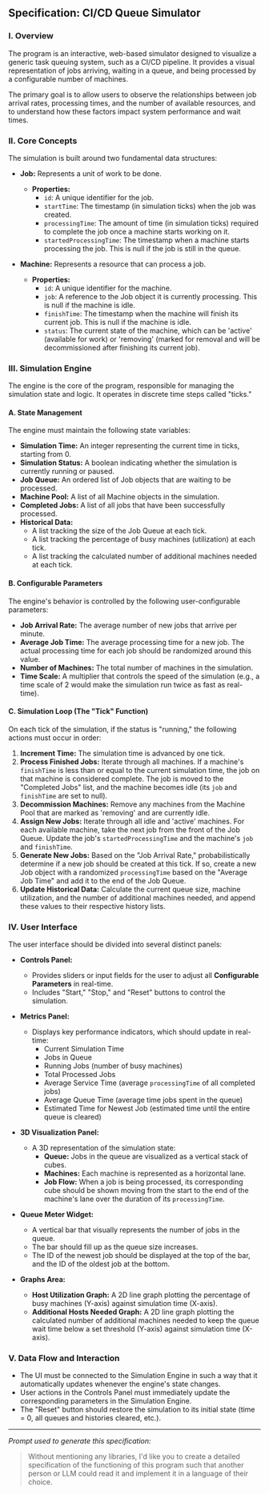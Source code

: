 ## **Specification: CI/CD Queue Simulator**

### **I. Overview**

The program is an interactive, web-based simulator designed to visualize a generic task queuing system, such as a CI/CD pipeline. It provides a visual representation of jobs arriving, waiting in a queue, and being processed by a configurable number of machines.

The primary goal is to allow users to observe the relationships between job arrival rates, processing times, and the number of available resources, and to understand how these factors impact system performance and wait times.

### **II. Core Concepts**

The simulation is built around two fundamental data structures:

*   **Job:** Represents a unit of work to be done.
    *   **Properties:**
        *   `id`: A unique identifier for the job.
        *   `startTime`: The timestamp (in simulation ticks) when the job was created.
        *   `processingTime`: The amount of time (in simulation ticks) required to complete the job once a machine starts working on it.
        *   `startedProcessingTime`: The timestamp when a machine starts processing the job. This is null if the job is still in the queue.

*   **Machine:** Represents a resource that can process a job.
    *   **Properties:**
        *   `id`: A unique identifier for the machine.
        *   `job`: A reference to the Job object it is currently processing. This is null if the machine is idle.
        *   `finishTime`: The timestamp when the machine will finish its current job. This is null if the machine is idle.
        *   `status`: The current state of the machine, which can be 'active' (available for work) or 'removing' (marked for removal and will be decommissioned after finishing its current job).

### **III. Simulation Engine**

The engine is the core of the program, responsible for managing the simulation state and logic. It operates in discrete time steps called "ticks."

#### **A. State Management**

The engine must maintain the following state variables:

*   **Simulation Time:** An integer representing the current time in ticks, starting from 0.
*   **Simulation Status:** A boolean indicating whether the simulation is currently running or paused.
*   **Job Queue:** An ordered list of Job objects that are waiting to be processed.
*   **Machine Pool:** A list of all Machine objects in the simulation.
*   **Completed Jobs:** A list of all jobs that have been successfully processed.
*   **Historical Data:**
    *   A list tracking the size of the Job Queue at each tick.
    *   A list tracking the percentage of busy machines (utilization) at each tick.
    *   A list tracking the calculated number of additional machines needed at each tick.

#### **B. Configurable Parameters**

The engine's behavior is controlled by the following user-configurable parameters:

*   **Job Arrival Rate:** The average number of new jobs that arrive per minute.
*   **Average Job Time:** The average processing time for a new job. The actual processing time for each job should be randomized around this value.
*   **Number of Machines:** The total number of machines in the simulation.
*   **Time Scale:** A multiplier that controls the speed of the simulation (e.g., a time scale of 2 would make the simulation run twice as fast as real-time).

#### **C. Simulation Loop (The "Tick" Function)**

On each tick of the simulation, if the status is "running," the following actions must occur in order:

1.  **Increment Time:** The simulation time is advanced by one tick.
2.  **Process Finished Jobs:** Iterate through all machines. If a machine's `finishTime` is less than or equal to the current simulation time, the job on that machine is considered complete. The job is moved to the "Completed Jobs" list, and the machine becomes idle (its `job` and `finishTime` are set to null).
3.  **Decommission Machines:** Remove any machines from the Machine Pool that are marked as 'removing' and are currently idle.
4.  **Assign New Jobs:** Iterate through all idle and 'active' machines. For each available machine, take the next job from the front of the Job Queue. Update the job's `startedProcessingTime` and the machine's `job` and `finishTime`.
5.  **Generate New Jobs:** Based on the "Job Arrival Rate," probabilistically determine if a new job should be created at this tick. If so, create a new Job object with a randomized `processingTime` based on the "Average Job Time" and add it to the end of the Job Queue.
6.  **Update Historical Data:** Calculate the current queue size, machine utilization, and the number of additional machines needed, and append these values to their respective history lists.

### **IV. User Interface**

The user interface should be divided into several distinct panels:

*   **Controls Panel:**
    *   Provides sliders or input fields for the user to adjust all **Configurable Parameters** in real-time.
    *   Includes "Start," "Stop," and "Reset" buttons to control the simulation.

*   **Metrics Panel:**
    *   Displays key performance indicators, which should update in real-time:
        *   Current Simulation Time
        *   Jobs in Queue
        *   Running Jobs (number of busy machines)
        *   Total Processed Jobs
        *   Average Service Time (average `processingTime` of all completed jobs)
        *   Average Queue Time (average time jobs spent in the queue)
        *   Estimated Time for Newest Job (estimated time until the entire queue is cleared)

*   **3D Visualization Panel:**
    *   A 3D representation of the simulation state:
        *   **Queue:** Jobs in the queue are visualized as a vertical stack of cubes.
        *   **Machines:** Each machine is represented as a horizontal lane.
        *   **Job Flow:** When a job is being processed, its corresponding cube should be shown moving from the start to the end of the machine's lane over the duration of its `processingTime`.

*   **Queue Meter Widget:**
    *   A vertical bar that visually represents the number of jobs in the queue.
    *   The bar should fill up as the queue size increases.
    *   The ID of the newest job should be displayed at the top of the bar, and the ID of the oldest job at the bottom.

*   **Graphs Area:**
    *   **Host Utilization Graph:** A 2D line graph plotting the percentage of busy machines (Y-axis) against simulation time (X-axis).
    *   **Additional Hosts Needed Graph:** A 2D line graph plotting the calculated number of additional machines needed to keep the queue wait time below a set threshold (Y-axis) against simulation time (X-axis).

### **V. Data Flow and Interaction**

*   The UI must be connected to the Simulation Engine in such a way that it automatically updates whenever the engine's state changes.
*   User actions in the Controls Panel must immediately update the corresponding parameters in the Simulation Engine.
*   The "Reset" button should restore the simulation to its initial state (time = 0, all queues and histories cleared, etc.).

---
*Prompt used to generate this specification:*

> Without mentioning any libraries, I'd like you to create a detailed specification of the functioning of this program such that another person or LLM could read it and implement it in a language of their choice.